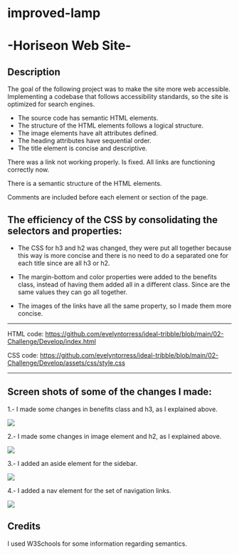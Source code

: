 # improved-lamp


# -Horiseon Web Site-
## Description

The goal of the following project was to make the site more web accessible.
Implementing a codebase that follows accessibility standards, so the site is optimized for search engines.




- The source code has semantic HTML elements.
- The structure of the HTML elements follows a logical structure.
- The image elements have alt attributes defined.
- The heading attributes have sequential order.
- The title element is concise and descriptive.




There was a link not working properly. Is fixed. All links are functioning correctly now.

There is a semantic structure of the HTML elements.

Comments are included before each element or section of the page.

## The efficiency of the CSS by consolidating the selectors and properties:

- The CSS for h3 and h2 was changed, they were put all together because this way is more concise and there is no need to do a separated one for each title since are all h3 or h2.

- The margin-bottom and color properties were added to the benefits class, instead of having them added all in a different class. Since are the same values they can go all together.

- The images of the links have all the same property, so I made them more concise.

__________________________________________________________________

HTML code: https://github.com/evelyntorress/ideal-tribble/blob/main/02-Challenge/Develop/index.html

CSS code: https://github.com/evelyntorress/ideal-tribble/blob/main/02-Challenge/Develop/assets/css/style.css

__________________________________________________________________
## Screen shots of some of the changes I made:

1.- I made some changes in benefits class and h3, as I explained above.


![](main/assets/images/CSS-benefits-h3.png)

2.- I made some changes in image element and h2, as I explained above.

![](02-Challenge/assets/images/CSS-img-h2.png)

3.- I added an aside element for the sidebar.

![](02-Challenge/assets/images/HTML-aside%20attribute.png)

4.-  I added a nav element for the set of navigation links.

![](02-Challenge/assets/images/HTML-nav%20attribute.png)


## Credits
I used W3Schools for some information regarding semantics.


